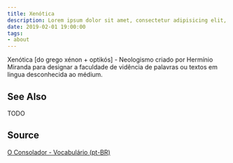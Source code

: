 ```yaml
---
title: Xenótica
description: Lorem ipsum dolor sit amet, consectetur adipisicing elit, sed do eiusmod tempor incididunt ut labore et dolore magna aliqua.  TODO
date: 2019-02-01 19:00:00
tags:
- about
---
```


Xenótica [do grego xénon + optikós] - Neologismo criado por Hermínio Miranda para designar a faculdade de vidência de palavras ou textos em lingua desconhecida ao médium.


## See Also
TODO

## Source
[O Consolador - Vocabulário (pt-BR)](http://www.oconsolador.com.br/linkfixo/vocabulario/principal.html)
